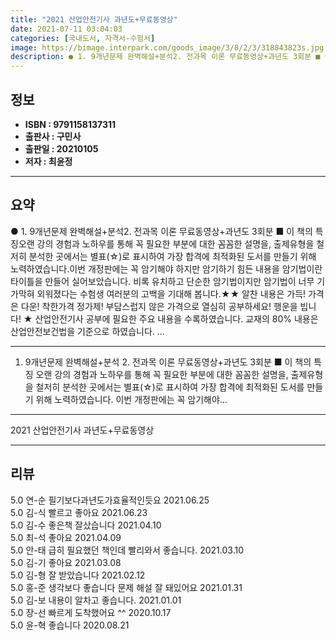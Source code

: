 ```yaml
---
title: "2021 산업안전기사 과년도+무료동영상"
date: 2021-07-11 03:04:03
categories: [국내도서, 자격서-수험서]
image: https://bimage.interpark.com/goods_image/3/8/2/3/318843823s.jpg
description: ● 1. 9개년문제 완벽해설+분석2. 전과목 이론 무료동영상+과년도 3회분 ■ 이 책의 특징오랜 강의 경험과 노하우를 통해 꼭 필요한 부분에 대한 꼼꼼한 설명을, 출제유형을 철저히 분석한 곳에서는 별표(☆)로 표시하여 가장 합격에 최적화된 도서를 만들기 위해 노력하였습니다.이번 개정판
---
```


## **정보**

- **ISBN : 9791158137311**
- **출판사 : 구민사**
- **출판일 : 20210105**
- **저자 : 최윤정**

------



## **요약**

●  1. 9개년문제 완벽해설+분석2. 전과목 이론 무료동영상+과년도 3회분 ■ 이 책의 특징오랜 강의 경험과 노하우를 통해 꼭 필요한 부분에 대한 꼼꼼한 설명을, 출제유형을 철저히 분석한 곳에서는 별표(☆)로 표시하여 가장 합격에 최적화된 도서를 만들기 위해 노력하였습니다.이번 개정판에는 꼭 암기해야 하지만 암기하기 힘든 내용을 암기법이란 타이틀을 만들어 실어보았습니다. 비록 유치하고 단순한 암기법이지만 암기법이 너무 기가막혀 외워졌다는 수험생 여러분의 고백을 기대해 봅니다.★★ 알찬 내용은 가득! 가격은 다운! 착한가격 정가제! 부담스럽지 않은 가격으로 열심히 공부하세요! 행운을 빕니다! ★ 산업안전기사 공부에 필요한 주요 내용을 수록하였습니다. 교재의 80% 내용은 산업안전보건법을 기준으로 하였습니다. ...

------

1. 9개년문제 완벽해설+분석 2. 전과목 이론 무료동영상+과년도 3회분  ■ 이 책의 특징 오랜 강의 경험과 노하우를 통해 꼭 필요한 부분에 대한 꼼꼼한 설명을, 출제유형을 철저히 분석한 곳에서는 별표(☆)로 표시하여 가장 합격에 최적화된 도서를 만들기 위해 노력하였습니다.  이번 개정판에는 꼭 암기해야... 

------


2021 산업안전기사 과년도+무료동영상 

------


## **리뷰** 

5.0 연-순 필기보다과년도가효율적인듯요 2021.06.25 <br/>5.0 김-식 빨르고 좋아요 2021.06.23 <br/>5.0 김-수 좋은책 잘샀습니다 2021.04.10 <br/>5.0 최-석 좋아요 2021.04.09 <br/>5.0 안-태 급히 필요했던 책인데 빨리와서 좋습니다. 2021.03.10 <br/>5.0 김-기 좋아요 2021.03.08 <br/>5.0 김-형 잘 받았습니다 2021.02.12 <br/>5.0 홍-준 생각보다 좋습니다 문제 해설 잘 돼있어요 2021.01.31 <br/>5.0 김-보 내용이 알차고 좋습니다. 2021.01.01 <br/>5.0 장-선 빠르게 도착했어요 ^^ 2020.10.17 <br/>5.0 윤-혁 좋습니다 2020.08.21 <br/>